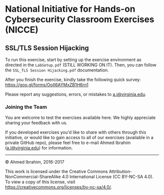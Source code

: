 # National Initiative for Hands-on Cybersecurity Classroom Exercises (NICCE)

## SSL/TLS Session Hijacking


To run this exercise, start by setting up the exercise environment as directed in the ```LabSetup.pdf``` (STILL WORKING ON IT). Then, you can follow the ```SSL_TLS Session Hijacking.pdf``` documentation.

After you finish the exercise, kindly take the following quick survey: https://goo.gl/forms/OoII6AYMxZB1H6rn1

Please report any suggestions, errors, or mistakes to a.i@virginia.edu.

### Joining the Team
You are welcome to test the exercises available here. We highly appreciate sharing your feedback with us.

If you developed exercises you'd like to share with others through this initiative, or would like to gain access to all of our exercises (available in a private GitHub repo), please feel free to e-mail Ahmed Ibrahim (a.i@virginia.edu) for information.

---

&copy; Ahmed Ibrahim, 2016-2017

This work is licensed under the Creative Commons Attribution-NonCommercial-ShareAlike 4.0 International License (CC BY-NC-SA 4.0). To view a copy of this license, visit https://creativecommons.org/licenses/by-nc-sa/4.0/.
